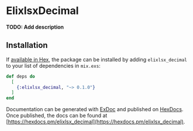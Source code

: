 # ElixlsxDecimal

**TODO: Add description**

## Installation

If [available in Hex](https://hex.pm/docs/publish), the package can be installed
by adding `elixlsx_decimal` to your list of dependencies in `mix.exs`:

```elixir
def deps do
  [
    {:elixlsx_decimal, "~> 0.1.0"}
  ]
end
```

Documentation can be generated with [ExDoc](https://github.com/elixir-lang/ex_doc)
and published on [HexDocs](https://hexdocs.pm). Once published, the docs can
be found at [https://hexdocs.pm/elixlsx_decimal](https://hexdocs.pm/elixlsx_decimal).

